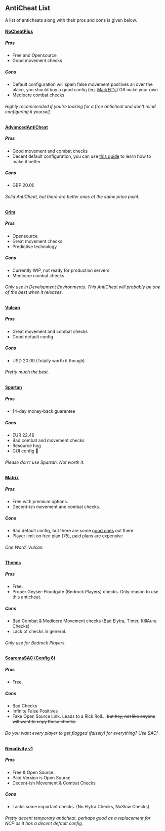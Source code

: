 ## AntiCheat List
 A list of anticheats along with their pros and cons is given below.

#### [NoCheatPlus](https://github.com/Updated-NoCheatPlus/NoCheatPlus)

##### Pros
  - Free and Opensource
  - Good movement checks

##### Cons
  - Default configuration will spam false movement positives all over the place, you should buy a good config (eg. [MarkElf's](https://www.mc-market.org/resources/475/)) OR make your own
  - Mediocre combat checks

###### Highly recommended if you're looking for a free anticheat and don't mind configuring it yourself.

#### [AdvancedAntiCheat](https://www.spigotmc.org/resources/6442/)

##### Pros
  - Good movement and combat checks
  - Decent default configuration, you can use [this guide](https://www.spigotmc.org/threads/109418/) to learn how to make it better

##### Cons
  - GBP 20.00

###### Solid AntiCheat, but there are better ones at the same price point.

#### [Grim](https://github.com/MWHunter/Grim)

##### Pros
  - Opensource
  - Great movement checks
  - Predictive technology

##### Cons
  - Currently WIP, not ready for production servers
  - Mediocre combat checks
  
###### Only use in Development Environments. This AntiCheat will probably be one of the best when it releases.
  
#### [Vulcan](https://www.spigotmc.org/resources/83626/)

##### Pros
  - Great movement and combat checks
  - Good default config

##### Cons
  - USD 20.00 (Totally worth it though)

###### Pretty much the best.

#### [Spartan](https://www.spigotmc.org/resources/25638/)

##### Pros
  - 14-day money-back guarantee

##### Cons
  - EUR 22.49
  - Bad combat and movement checks
  - Resource hog
  - GUI config 🤮

###### Please don't use Spartan. Not worth it.

#### [Matrix](https://matrix.rip)

##### Pros
  - Free with premium options.
  - Decent-ish movement and combat checks.

##### Cons
  - Bad default config, but there are some [good ones](https://github.com/QuantumSuite/MatrixChecks) out there
  - Player limit on free plan (75), paid plans are expensive

###### One Word: Vulcan.

#### [Themis](https://www.spigotmc.org/resources/themis-anti-cheat-1-17-1-18-bedrock-support-paper-compatibility-free-optimized.90766/)

##### Pros
  - Free.
  - Proper Geyser-Floodgate (Bedrock Players) checks. Only reason to use this anticheat.

##### Cons
  - Bad Combat & Mediocre Movement checks (Bad Elytra, Timer, KillAura Checks)
  - Lack of checks in general.

###### Only use for Bedrock Players.

#### [SoaromaSAC (Config 6)](https://www.spigotmc.org/resources/soaromasac-lightweight-cheat-detection-system.87702/)

##### Pros
  - Free.

##### Cons
  - Bad Checks
  - Infinite False Positives
  - Fake Open Source Link. Leads to a Rick Roll... ~~but hey, not like anyone will want to copy these checks.~~

###### Do you want every player to get flagged (falsely) for everything? Use SAC! 


#### [Negativity v1](https://www.spigotmc.org/resources/soaromasac-lightweight-cheat-detection-system.87702/)

##### Pros
  - Free & Open Source.
  - Paid Version is Open Source
  - Decent-ish Movement & Combat Checks

##### Cons
  - Lacks some important checks. (No Elytra Checks, NoSlow Checks)

###### Pretty decent temporary anticheat, perhaps good as a replacement for NCP as it has a decent default config.
